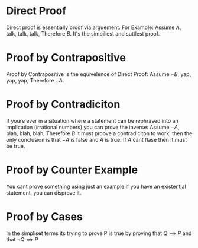 # Direct Proof
Direct proof is essentially proof via arguement.
For Example: Assume $A$, talk, talk, talk, Therefore $B$.
It's the simpiliest and suttlest proof.
# Proof by Contrapositive
Proof by Contrapositive is the equivelence of Direct Proof:
Assume $-B$, yap, yap, yap, Therefore $-A.$
# Proof by Contradiciton
If youre ever in a situation where a statement can be rephrased into an implication (irrational numbers) you can prove the inverse:
Assume $-A$, blah, blah, blah, Therefore $B$
It must proove a contradiciton to work, then the only conclusion is that $-A$ is false and $A$ is true.
If $A$ cant flase then it must be true.
# Proof by Counter Example
You cant prove something using just an example if you have an existential statement, you can disprove it.
# Proof by Cases
In the simpliset terms its trying to prove P is true by proving that $Q \implies P$ and that $\lnot Q \implies P$
